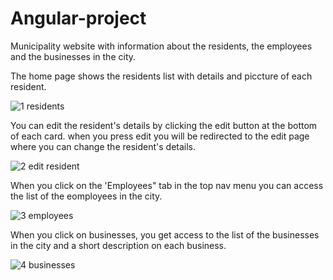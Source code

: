 # Angular-project
Municipality website with information about the residents, the employees and the businesses in the city.

The home page shows the residents list with details and piccture of each resident.

![1 residents](https://user-images.githubusercontent.com/93192407/175656266-f1fbf3cd-8420-425c-9adc-5b92d6d0283c.JPG)

You can edit the resident's details by clicking the edit button at the bottom of each card.
when you press edit you will be redirected to the edit page where you can change the resident's details.

![2 edit resident](https://user-images.githubusercontent.com/93192407/175656461-b5f8a98f-11bf-4643-9116-104b33a94fea.JPG)

When you click on the 'Employees" tab in the top nav menu you can access the list of the eomployees in the city.

![3 employees](https://user-images.githubusercontent.com/93192407/175656724-e712c462-3c0a-4cb5-a1f9-b5ee2f26bd98.JPG)

When you click on businesses, you get access to the list of the businesses in the city and a short description on each business.

![4 businesses](https://user-images.githubusercontent.com/93192407/175656916-b541d8a1-7ba5-4617-b983-88486951de8f.JPG)

